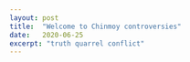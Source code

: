 ```yaml
---
layout: post
title:  "Welcome to Chinmoy controversies"
date:   2020-06-25
excerpt: "truth quarrel conflict"
---
```

